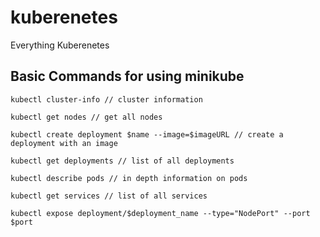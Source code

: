 # kuberenetes
Everything Kuberenetes

## Basic Commands for using minikube 

```
kubectl cluster-info // cluster information

kubectl get nodes // get all nodes

kubectl create deployment $name --image=$imageURL // create a deployment with an image

kubectl get deployments // list of all deployments

kubectl describe pods // in depth information on pods

kubectl get services // list of all services 

kubectl expose deployment/$deployment_name --type="NodePort" --port $port
```
